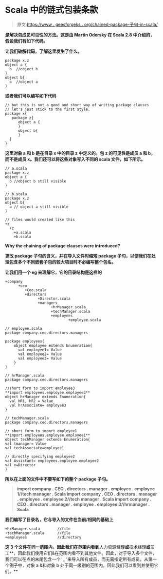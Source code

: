 # Scala 中的链式包装条款

> 原文:[https://www . geesforgeks . org/chained-package-子句-in-scala/](https://www.geeksforgeeks.org/chained-package-clauses-in-scala/)

**是解决包成员可见性的方法。这是由 Martin Odersky 在 Scala 2.8 中介绍的，假设我们有如下代码。**

**让我们破解代码，了解这里发生了什么。**

```
package x.z
object a {
  b  //object b
}
object b{
  a  //object a
} 
```

**或者我们可以编写如下代码**

```
// but this is not a good and short way of writing package clauses
// let's just stick to the first style.
package x{
   package z{
      object a {
      }
      object b{
      }
  }
} 
```

**这里对象 a 和 b 是在目录 x 中的目录 z 中定义的。包 z 的可见性是成员 a 和 b，而不是成员 x。我们还可以将这些对象写入不同的 scala 文件，如下所示。**

```
// a.scala
package x.z
object a {
  b //object b still visible
} 
```

```
// b.scala
package x.z
object b{
  a // object a still visible
} 
```

```
// files would created like this
+x
  +z
    +a.scala
    +b.scala 
```

****Why the chaining of package clauses were introduced?****

**更改 package 子句的含义，并在导入文件时缩短 package 子句，以便我们在处理包含多个不同嵌套子包的较大项目时不必编写整个包名。**

**让我们用一个 eg 来理解它，它的目录结构是这样的**

```
+company
      +ceo
         +Ceo.scala
         +directors
               +Director.scala
               +managers
                     +hrManager.scala
                     +techManager.scala
                     +employees
                             +employee.scala 
```

```
// employee.scala
package company.ceo.directors.managers

package employees{
    object employee extends Enumeration{
      val employee1= Value
      val employee2= Value
      val employee3= Value
    }
} 
```

```
// hrManager.scala
package company.ceo.directors.managers

//short form to import employee3
**import employees.employee.employee3**  
object hrManager extends Enumeration{
  val hR1, hR2 = Value
  val hrAssociate= employee3
} 
```

```
// techManager.scala
package company.ceo.directors.managers

// short form to import employee1
**import employees.employee.employee1**  
object techManager extends Enumeration{
val tmanager= Value
val techAssociate=employee1

// directly specifying employee2
val Assistant= employees.employee.employee2  
val x=Director
} 
```

**所以在上面的文件中不要写如下的整个 package 子句。**

> **import company . CEO . directors . manager . employee . employee 1//tech manager . Scala
> import company . CEO . directors . manager . employee . employee 2//tech manager . Scala
> import company . CEO . directors . manager . employee . employee 3//hrmanager . Scala**

**我们编写了目录名，它与导入的文件在当前/相同的基础上**

```
+hrManager.scala        //file
+techManager.scala      //file
+employees              //directory 
```

**这 3 个文件在同一范围内，因此我们在范围内看到**人力资源经理**或**技术经理**或**员工**，因此我们使用它们&在范围内看不到其他文件。因此，对于导入多个文件，我们可以在点的末尾包含一个' _ '来导入所有成员，而无需指定所有成员。从第一个例子中，对象 a &和对象 b 处于同一级别的范围内，因此我们可以看到并使用它们。**